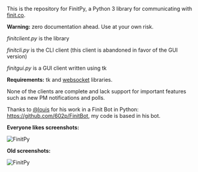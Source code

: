 This is the repository for FinitPy, a Python 3 library for communicating with [finit.co](https://finit.co).

**Warning:** zero documentation ahead. Use at your own risk.

*finitclient.py* is the library

*finitcli.py* is the CLI client (this client is abandoned in favor of the GUI version)

*finitgui.py* is a GUI client written using tk

**Requirements:** tk and [websocket](https://pypi.python.org/pypi/websocket-client/) libraries.

None of the clients are complete and lack support for important features such as new PM notifications and polls.

Thanks to [@louis](https://finit.co/@louis) for his work in a Finit Bot in Python: https://github.com/602p/FinitBot, my code is based in his bot.

**Everyone likes screenshots:**

![FinitPy](https://i.sli.mg/04m2GW.png)

**Old screenshots:**

![FinitPy](https://i.sli.mg/uS2rJ7.png)
